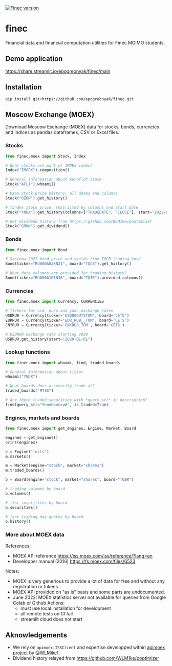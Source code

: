 <!--

Server unavailable outside Russia
[![Tests](https://github.com/epogrebnyak/finec/actions/workflows/.pytest.yml/badge.svg)](https://github.com/epogrebnyak/finec/actions/workflows/.pytest.yml)

-->

[![Finec version](https://badgen.net/pypi/v/finec)](https://pypi.org/project/finec/)

# finec

Financial data and financial computation utilities for Finec MGIMO students.

## Demo application

<https://share.streamlit.io/epogrebnyak/finec/main>

## Installation

```console
pip install git+https://github.com/epogrebnyak/finec.git
```

## Moscow Exchange (MOEX)

Download Moscow Exchange (MOEX) data for stocks, bonds, currencies and indices as pandas dataframes, CSV or Excel files.

### Stocks

```python
from finec.moex import Stock, Index

# What stocks are part of IMOEX index?
Index("IMOEX").composition()

# General information about Aeroflot stock
Stock("AFLT").whoami()

# Ozon stock price history, all dates and columns
Stock("OZON").get_history()

# Yandex stock price, restricted by columns and start date
Stock("YNDX").get_history(columns=["TRADEDATE", "CLOSE"], start="2022-01-01")

# Get dividend history from https://github.com/WLM1ke/poptimizer
Stock("GMKN").get_dividend()
```

### Bonds

```python
from finec.moex import Bond

# Sistema 2027 bond price and yields from TQCB trading bord
Bond(ticker="RU000A0JXN21", board="TQCB").get_history()

# What data columns are provided for trading history?
Bond(ticker="RU000A101NJ6", board="TQIR").provided_columns()
```

### Currencies

```python
from finec.moex import Currency, CURRENCIES

# Tickers for usd, euro and yuan exchange rates
USDRUR = Currency(ticker='USD000UTSTOM', board='CETS')
EURRUR = Currency(ticker='EUR_RUB__TOM', board='CETS')
CNYRUR = Currency(ticker='CNYRUB_TOM', board='CETS')

# USDRUR exchange rate starting 2020
USDRUR.get_history(start="2020-01-01")
```

### Lookup functions

```python
from finec.moex import whoami, find, traded_boards

# General information about ticker
whoami("YNDX")

# What boards does a security trade at?
traded_boards("MTSS")

# Are there traded securities with *query_str* in description?
find(query_str="Челябинский", is_traded=True)
```

### Engines, markets and boards

```python
from finec.moex import get_engines, Engine, Market, Board

engines = get_engines()
print(engines)

e = Engine("forts")
e.markets()

m = Market(engine="stock", market="shares")
m.traded_boards()

b = Board(engine="stock", market="shares", board="TQBR")

# trading volumes by board
b.volumes()

# list securitites by board
b.securities()

# last trading day quotes by board
b.history()
```

### More about MOEX data

References:

- MOEX API reference <https://iss.moex.com/iss/reference/?lang=en>
- Developper manual (2016) <https://fs.moex.com/files/6523>

Notes:

- MOEX is very generious to provide a lot of data for free and without any registration or tokens.
- MOEX API provided on "as is" basis and some parts are undocumented.
- June 2022: MOEX statistics server not available for queries from Google Colab or Github Actions:
  - must use local installation for development
  - all remote tests on CI fail
  - streamlit cloud does not start 

## Aknowledgements

- We rely on `apimoex.ISSClient` and expertise developped within [apimoex project](https://github.com/WLM1ke/apimoex) by [@WLMike1](https://github.com/WLM1ke).
- Dividend history relayed from <https://github.com/WLM1ke/poptimizer>
